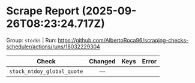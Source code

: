 # Scrape Report (2025-09-26T08:23:24.717Z)

Group: `stocks`  |  Run: https://github.com/AlbertoRoca96/scraping-checks-scheduler/actions/runs/18032229304

| Check | Changed | Keys | Error |
|---|:---:|:--|:--|
| `stock_ntdoy_global_quote` | — |  |  |
